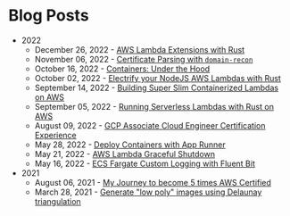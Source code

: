 # Blog Posts

- 2022
    - December 26, 2022 - [AWS Lambda Extensions with Rust](articles/aws-lambda-extensions-with-rust.md)
    - November 06, 2022 - [Certificate Parsing with `domain-recon`](articles/certificate-parsing-with-domain-recon.md)
    - October 16, 2022 - [Containers: Under the Hood](articles/containers-under-the-hood.md)
    - October 02, 2022 - [Electrify your NodeJS AWS Lambdas with Rust](articles/electrify-your-nodejs-aws-lambdas-with-rust.md)
    - September 14, 2022 - [Building Super Slim Containerized Lambdas on AWS](articles/building-super-slim-containerized-lambdas.md)
    - September 05, 2022 - [Running Serverless Lambdas with Rust on AWS](articles/running-serverless-lambdas-with-rust-aws.md)
    - August 09, 2022 - [GCP Associate Cloud Engineer Certification Experience](articles/gcp-associate-cloud-engineer-certification-experience.md)
    - May 28, 2022 - [Deploy Containers with App Runner](articles/deploy-containers-with-app-runner.md)
    - May 21, 2022 - [AWS Lambda Graceful Shutdown](articles/aws-lambda-graceful-shutdown.md)
    - May 16, 2022 - [ECS Fargate Custom Logging with Fluent Bit](articles/ecs-custom-logging-with-fluentbit.md)
- 2021
    - August 06, 2021 - [My Journey to become 5 times AWS Certified](articles/my-journey-to-become-5-times-aws-certified.md)
    - March 28, 2021 - [Generate "low poly" images using Delaunay triangulation](articles/generate-low-poly-images-using-del-triangulation.md)